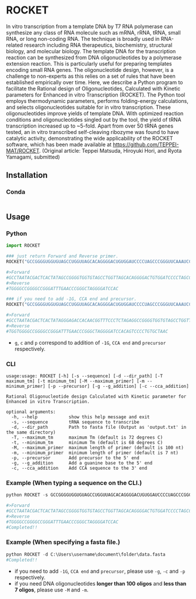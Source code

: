 # ROCKET
In vitro transcription from a template DNA by T7 RNA polymerase can synthesize any class of RNA molecule such as mRNA, rRNA, tRNA, small RNA, or long non-coding RNA. The technique is broadly used in RNA-related research including RNA therapeutics, biochemistry, structural biology, and molecular biology. The template DNA for the transcription reaction can be synthesized from DNA oligonucleotides by a polymerase extension reaction. This is particularly useful for preparing templates encoding small RNA genes. The oligonucleotide design, however, is a challenge to non-experts as this relies on a set of rules that have been established empirically over time. Here, we describe a Python program to facilitate the Rational design of Oligonucleotides, Calculated with Kinetic parameters for Enhanced in vitro Transcription (ROCKET). The Python tool employs thermodynamic parameters, performs folding-energy calculations, and selects oligonucleotides suitable for in vitro transcription.  These oligonucleotides improve yields of template DNA. With optimized reaction conditions and oligonucleotides singled out by the tool, the yield of tRNA transcription increased up to ~5-fold. Apart from over 50 tRNA genes tested, an in vitro transcribed self-cleaving ribozyme was found to have catalytic activity, demonstrating the wide applicability of the ROCKET software, which has been made available at https://github.com/TEPPEI-MAT/ROCKET.
(Original article: Teppei Matsuda, Hiroyuki Hori, and Ryota Yamagami, submitted)

## Installation

### Conda
```python
```

## Usage

### Python
```python
import ROCKET

### just return Forward and Reverse primer.
ROCKET("GCCGGGGUGGUGUAGCCUGGUUAGCACAGGGGACUGUGGAUCCCCUAGCCCGGGUUCAAAUCCCGGCCCCGGCCCCA")

#>Forward
#GCCTAATACGACTCACTATAGCCGGGGTGGTGTAGCCTGGTTAGCACAGGGGACTGTGGATCCCCTAGCCCGGGTTCAAATCCC
#>Reverse
#TGGGGCCGGGGCCGGGATTTGAACCCGGGCTAGGGGATCCAC

### if you need to add -1G, CCA end and precursor.
ROCKET("GCCGGGGUGGUGUAGCCUGGUUAGCACAGGGGACUGUGGAUCCCCUAGCCCGGGUUCAAAUCCCGGCCCCGGCCCCA",g=True, c=True, p=True )

#>Forward
#GCCTAATACGACTCACTATAGGGAGACCACAACGGTTTCCCTCTAGAGGCCGGGGTGGTGTAGCCTGGTTAGCACAGGGGACTGTGGATCCCCTAGC
#>Reverse
#TGGTGGGGCCGGGGCCGGGATTTGAACCCGGGCTAGGGGATCCACAGTCCCCTGTGCTAAC
```
* `g`, `c` and `p` correspond to addition of `-1G`, `CCA end` and `precursor` respectively.

### CLI
```
usage:usage: ROCKET [-h] [-s --sequence] [-d --dir_path] [-T maximum_tm] [-t minimum_tm] [-M --maximum_primer] [-m --minimum_primer] [-p --precursor] [-g --g_addition] [-c --cca_addition]

Rational Oligonucleotide design Calculated with Kinetic parameter for Enhanced in vitro Transcription.

optional arguments:
  -h, --help            show this help message and exit
  -s, --sequence        tRNA sequence to transcribe
  -d, --dir_path        Path to fasta file (Output as 'output.txt' in the same directory)
  -T, --maximum_tm      maximum Tm (default is 72 degrees C)
  -t, --minimum_tm      minimum Tm (default is 68 degrees C)
  -M, --maximum_primer  maximum length of primer (default is 100 nt)
  -m, --minimum_primer  minimum length of primer (default is 7 nt)
  -p, --precursor       Add precursor to the 5' end
  -g, --g_addition      Add a guanine base to the 5' end
  -c, --cca_addition    Add CCA sequence to the 3' end
``` 
### Example (When typing a sequence on the CLI.)
```python
python ROCKET -s GCCGGGGUGGUGUAGCCUGGUUAGCACAGGGGACUGUGGAUCCCCUAGCCCGGGUUCAAAUCCCGGCCCCGGCCCCA

#>Forward
#GCCTAATACGACTCACTATAGCCGGGGTGGTGTAGCCTGGTTAGCACAGGGGACTGTGGATCCCCTAGCCCGGGTTCAAATCCC
#>Reverse
#TGGGGCCGGGGCCGGGATTTGAACCCGGGCTAGGGGATCCAC
#Completed!!
```
### Example (When specifying a fasta file.)
```python
python ROCKET -d C:\Users\username\document\folder\data.fasta
#Completed!!
```
* if you need to add `-1G`, `CCA end` and `precursor`, please use `-g`, `-c` and `-p` respectively.
* if you need DNA oligonucleotides **longer than 100 oligos** and **less than 7 oligos**, please use `-M` and `-m`.
